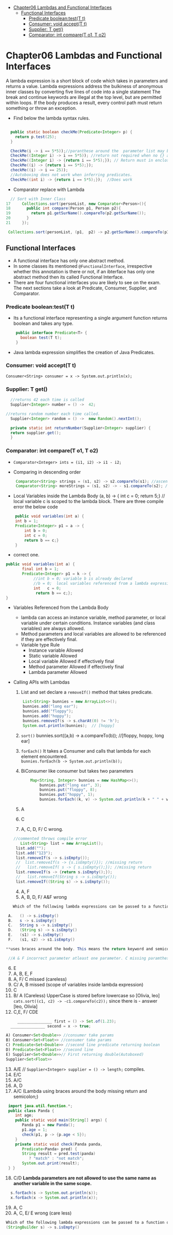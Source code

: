 - [Chapter06 Lambdas and Functional Interfaces](#chapter06-lambdas-and-functional-interfaces)
  - [Functional Interfaces](#functional-interfaces)
    - [Predicate boolean:test(T t)](#predicate-booleantestt-t)
    - [Consumer: void accept(T t)](#consumer-void-acceptt-t)
    - [Supplier: T get()](#supplier-t-get)
    - [Comparator:  int compare(T o1, T o2)](#comparator--int-comparet-o1-t-o2)
  
# Chapter06 Lambdas and Functional Interfaces

A lambda expression is a short block of code which takes in parameters and returns a value.
Lambda expressions address the bulkiness of anonymous inner classes by converting five lines of code into a single statement
The break and continue keywords are illegal at the top level, but are permitted within loops. If the body produces a result, every control path must return something or throw an exception.

- Find below the lambda syntax rules.
  
```java

  public static boolean checkMe(Predicate<Integer> p) {
    return p.test(25);
  }

  CheckMe(i -> i == 5*5));//paranthese around the  parameter list may be omitted if its single parameter
  CheckMe((Integer i) -> i == 5*5)); //return not required when no {} around the body
  CheckMe((Integer i) -> {return i == 5*5);}); // Return must in enclosed body.
  CheckMe((i) -> {return i == 5*5);});
  checkMe((i) -> i == 25));
  //Autoboxing does not work when inferring predicates.
  CheckMe((int i) -> {return i == 5*5);});  //Does work
```

- Comparator replace with Lambda
  
```java
  // Sort with Inner Class
17     Collections.sort(personList, new Comparator<Person>(){
18       public int compare(Person p1, Person p2){
19         return p1.getSurName().compareTo(p2.getSurName());
20       }
21     });

 Collections.sort(personList, (p1,  p2) -> p2.getSurName().compareTo(p1.getSurName()));
```

## Functional Interfaces

- A functional interface has only one abstract method.
- In some classes its mentioned `@FunctionalInterface`, irrespective whether this annotation is there or not, if an ibterface  has only one abstract method then its called Functional Interface.
- There are four functional interfaces you are likely to see on the exam. The next sections take a look at Predicate, Consumer, Supplier, and Comparator.

### Predicate boolean:test(T t)

- Its a functional interface representing a single argument function returns boolean and takes any type.

     ```java
      public interface Predicate<T> {
        boolean test(T t);
      }
     ```

- Java lambda expression simplifies the creation of Java Predicates.

### Consumer: void accept(T t)

   `Consumer<String> consumer = x -> System.out.println(x);`

### Supplier: T get()

  ```java
    //returns 42 each time is called 
    Supplier<Integer> number = () ->  42;

  //returns random number each time called.
    Supplier<Integer> random = () ->  new Random().nextInt();

    private static int returnNumber(Supplier<Integer> supplier) {
    return supplier.get();
    }
  ```

### Comparator:  int compare(T o1, T o2)

- `Comparator<Integer> ints = (i1, i2) -> i1 - i2;`
- Comparing in descending order

   ```java
    Comparator<String> strings = (s1, s2) -> s2.compareTo(s1); //ascending
    Comparator<String> moreStrings = (s1, s2) -> - s1.compareTo(s2); //descending
   ```

- Local Variables inside the Lambda Body
   (a, b) -> { int c = 0; return 5;} // local variable c is scoped to the lambda block.
There are three compile error the below code

```java
    public void variables(int a) {
    int b = 1;
    Predicate<Integer> p1 = a -> {
        int b = 0;
        int c = 0;
        return b == c;}
    }
```

- correct one.

```java
public void variables(int a) {
       final int b = 1;
       Predicate<Integer> p1 = k -> {
            //int b = 0; variable b is already declared
            //b = 0;  local variables referenced from a lambda expression must be final or effectively final
            int   c = 0;
             return b == c;};
}
```

- Variables Referenced from the Lambda Body
  - lambda can access an instance variable, method parameter, or local variable under certain conditions. Instance variables (and class variables) are always allowed.
  - Method parameters and local variables are allowed to be referenced if they are effectively final.
  - Variable type Rule
    - Instance variable Allowed
    - Static variable Allowed
    - Local variable Allowed if effectively final
    - Method parameter Allowed if effectively final
    - Lambda parameter Allowed
- Calling APIs with Lambdas
   1. List and set declare a `removeIf()` method that takes predicate.

    ```java
        List<String> bunnies = new ArrayList<>();
        bunnies.add("long ear");
        bunnies.add("floppy");
        bunnies.add("hoppy");
        bunnies.removeIf(s -> s.charAt(0) != 'h');
        System.out.println(bunnies);  // [hoppy]
    ```

   2. `sort()`
       bunnies.sort((a,b) -> a.compareTo(b)); //[floppy, hoppy, long ear]
   3. `forEach()` It takes a Consumer and calls that lambda for each element encountered.  
       `bunnies.forEach(b -> System.out.println(b));`
   4. BiConsumer like consumer but takes two parameters

        ```java
            Map<String, Integer> bunnies = new HashMap<>();
                bunnies.put("long ear", 3);
                bunnies.put("floppy", 8);
                bunnies.put("hoppy", 1);
                bunnies.forEach((k, v) -> System.out.println(k + " " + v));
        ```

   1. A
   2. C
   3. A, C, D, F/ C wrong.

   ```java
   //commented throws compile error
      List<String> list = new ArrayList();
    list.add("");
    list.add("123");
    list.removeIf(s -> s.isEmpty());
    //  list.removeIf(s -> {s.isEmpty()}); //missing return
    //   list.removeIf( s -> { s.isEmpty();}); //missing return
    list.removeIf(s -> {return s.isEmpty();});
    //   list.removeIf(String s -> s.isEmpty());
    list.removeIf((String s) -> s.isEmpty());
   ```

  4. A,  F
  5. A, B, D, F/ A&F wrong

```java
   Which of the following lambda expressions can be passed to a function of Predicate<String> type? (Choose all that apply.)

 A.   () -> s.isEmpty()
 B.   s -> s.isEmpty()
 C.   String s -> s.isEmpty()
 D.   (String s) -> s.isEmpty()
 E.   (s1) -> s.isEmpty()
 F.   (s1, s2) -> s1.isEmpty()

**uses braces around the body. This means the return keyword and semicolon are required**

 //A & F incorrect parameter atleast one parameter. C missing paramtheses for single argument (String s). E param name mistmatch with actual impl s1 != s
```

  6. E
  7. A, B, E, F
  8. A, F/ C missed (careless)
  9. C/ A, B missed (scope of variables inside lambda expression)
  10. C
  11. B/ A (Careless) UpperCase is stored before lowercase so [Olivia, leo] `cats.sort((c1, c2) -> -c1.compareTo(c2));` since there is - answer [leo, Olivia]
  12. C,E, F/ CDE

```java
     _______________ first = () -> Set.of(1.23);
  _______________ second = x -> true;

A) Consumer<Set<Double>> //consumer take params
B) Consumer<Set<Float>> //consumer take params
C) Predicate<Set<Double>> //second line predicate returning boolean
D) Predicate<Set<Float>> //second line 
E) Supplier<Set<Double>>// First returning double(Autoboxed)
Supplier<Set<Float>>
```

  13. A/E // `Supplier<Integer> supplier = () -> length;` compiles.
  14. E/C
  15. A/C
  16. A, D
  17. A/C (Lambda using braces around the body missing return and semicolon;)

```java
 import java.util.function.*;
 public class Panda {
    int age;
    public static void main(String[] args) {
       Panda p1 = new Panda();
       p1.age = 1;
       check(p1, p -> {p.age < 5});
    }
    private static void check(Panda panda,
       Predicate<Panda> pred) {
       String result = pred.test(panda)
          ? "match" : "not match";
       System.out.print(result);
 } }
```

  18. C/D
   **Lambda parameters are not allowed to use the same name as another variable in the same scope.**

```java
  s.forEach(s -> System.out.println(s));
  x.forEach(x -> System.out.println(x));
```

  19. A, C
  20. A, C, E/ E wrong (care less)

  ```java
  Which of the following lambda expressions can be passed to a function of Predicate<String> type
  (StringBuilder s) -> s.isEmpty()
  ```
